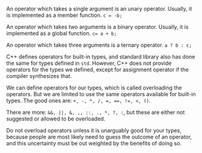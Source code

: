 
An operator which takes a single argument is an unary operator. Usually, it is implemented as a member function.
`c = -b;`

An operator which takes two arguments is a binary operator. Usually, it is implemented as a global function.
`c= a + b;`

An operator which takes three arguments is a ternary operator.
`a ? b : c;`

C++ defines operators for built-in types, and standard library also has done the same for types defined in `std`. However, C++ does not provide operators for the types we defined, except for assignment operator if the compiler synthesizes that.

We can define operators for our types, which is called overloading the operators. But we are limited to use the same operators available for built-in types. The good ones are: `+, -, *, /, =, ==, !=, <, ()`.

There are more: `&&, ||, &, ,, ::, ., *, ?, :`, but these are either not suggested or allowed to be overloaded.

Do not overload operators unless it is unarguably good for your types, because people are most likely need to guess the outcome of an operator, and this uncertainty must be out weighted by the benefits of doing so.


